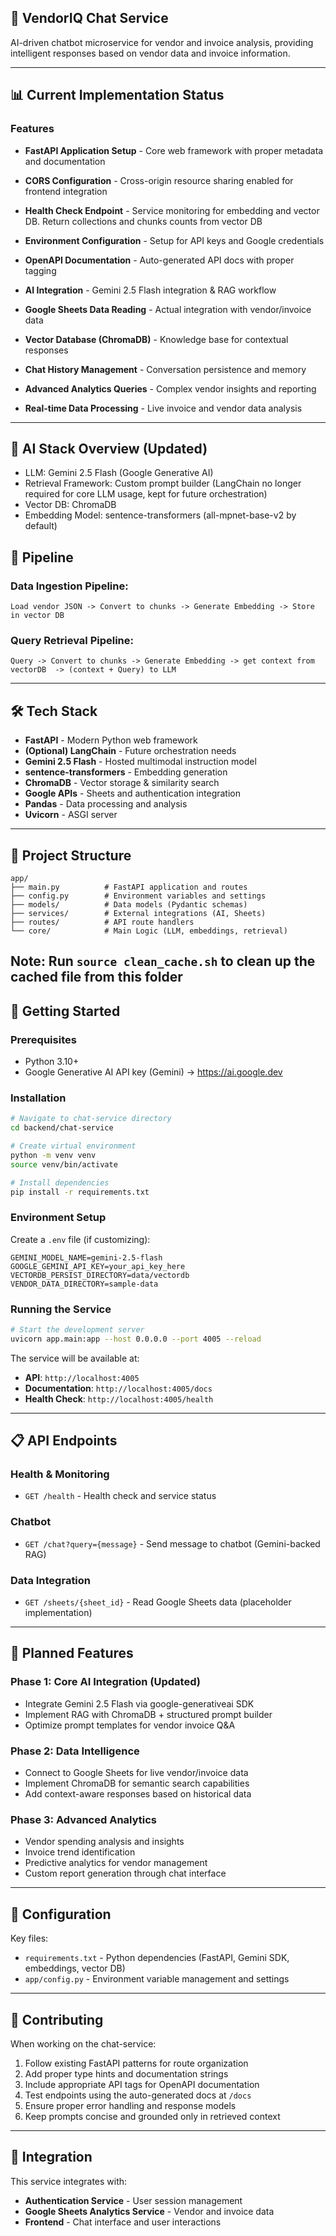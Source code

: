 ## 🤖 VendorIQ Chat Service

AI-driven chatbot microservice for vendor and invoice analysis, providing intelligent responses based on vendor data and invoice information.

---

## 📊 Current Implementation Status

### Features
- **FastAPI Application Setup** - Core web framework with proper metadata and documentation
- **CORS Configuration** - Cross-origin resource sharing enabled for frontend integration
- **Health Check Endpoint** - Service monitoring for embedding and vector DB. Return collections and chunks counts from vector DB
- **Environment Configuration** - Setup for API keys and Google credentials

- **OpenAPI Documentation** - Auto-generated API docs with proper tagging
- **AI Integration** - Gemini 2.5 Flash integration & RAG workflow

- **Google Sheets Data Reading** - Actual integration with vendor/invoice data
- **Vector Database (ChromaDB)** - Knowledge base for contextual responses
- **Chat History Management** - Conversation persistence and memory
- **Advanced Analytics Queries** - Complex vendor insights and reporting
- **Real-time Data Processing** - Live invoice and vendor data analysis

---

## 🧠 AI Stack Overview (Updated)
- LLM: Gemini 2.5 Flash (Google Generative AI)
- Retrieval Framework: Custom prompt builder (LangChain no longer required for core LLM usage, kept for future orchestration)
- Vector DB: ChromaDB
- Embedding Model: sentence-transformers (all-mpnet-base-v2 by default)

## 🔄 Pipeline
### Data Ingestion Pipeline:
`
Load vendor JSON -> Convert to chunks -> Generate Embedding -> Store in vector DB 
`
### Query Retrieval Pipeline:
`
Query -> Convert to chunks -> Generate Embedding -> get context from vectorDB  -> (context + Query) to LLM
`


---

## 🛠 Tech Stack
- **FastAPI** - Modern Python web framework
- **(Optional) LangChain** - Future orchestration needs
- **Gemini 2.5 Flash** - Hosted multimodal instruction model
- **sentence-transformers** - Embedding generation
- **ChromaDB** - Vector storage & similarity search
- **Google APIs** - Sheets and authentication integration
- **Pandas** - Data processing and analysis
- **Uvicorn** - ASGI server

---

## 📁 Project Structure
```
app/
├── main.py          # FastAPI application and routes
├── config.py        # Environment variables and settings
├── models/          # Data models (Pydantic schemas)
├── services/        # External integrations (AI, Sheets)
├── routes/          # API route handlers
└── core/            # Main Logic (LLM, embeddings, retrieval)
```
Note: Run `source clean_cache.sh` to clean up the cached file from this folder
---

## 🚀 Getting Started

### Prerequisites
- Python 3.10+
- Google Generative AI API key (Gemini) -> https://ai.google.dev

### Installation
```bash
# Navigate to chat-service directory
cd backend/chat-service

# Create virtual environment
python -m venv venv
source venv/bin/activate  

# Install dependencies
pip install -r requirements.txt
```

### Environment Setup
Create a `.env` file (if customizing):
```env
GEMINI_MODEL_NAME=gemini-2.5-flash 
GOOGLE_GEMINI_API_KEY=your_api_key_here
VECTORDB_PERSIST_DIRECTORY=data/vectordb
VENDOR_DATA_DIRECTORY=sample-data
```

### Running the Service
```bash
# Start the development server
uvicorn app.main:app --host 0.0.0.0 --port 4005 --reload
```

The service will be available at:
- **API**: `http://localhost:4005`
- **Documentation**: `http://localhost:4005/docs`
- **Health Check**: `http://localhost:4005/health`

---

## 📋 API Endpoints

### Health & Monitoring
- `GET /health` - Health check and service status

### Chatbot
- `GET /chat?query={message}` - Send message to chatbot (Gemini-backed RAG)

### Data Integration
- `GET /sheets/{sheet_id}` - Read Google Sheets data (placeholder implementation)

---

## 🎯 Planned Features

### Phase 1: Core AI Integration (Updated)
- Integrate Gemini 2.5 Flash via google-generativeai SDK
- Implement RAG with ChromaDB + structured prompt builder
- Optimize prompt templates for vendor invoice Q&A

### Phase 2: Data Intelligence
- Connect to Google Sheets for live vendor/invoice data
- Implement ChromaDB for semantic search capabilities
- Add context-aware responses based on historical data

### Phase 3: Advanced Analytics
- Vendor spending analysis and insights
- Invoice trend identification
- Predictive analytics for vendor management
- Custom report generation through chat interface

---

## 🔧 Configuration

Key files:
- `requirements.txt` - Python dependencies (FastAPI, Gemini SDK, embeddings, vector DB)
- `app/config.py` - Environment variable management and settings

---

## 🤝 Contributing

When working on the chat-service:
1. Follow existing FastAPI patterns for route organization
2. Add proper type hints and documentation strings
3. Include appropriate API tags for OpenAPI documentation
4. Test endpoints using the auto-generated docs at `/docs`
5. Ensure proper error handling and response models
6. Keep prompts concise and grounded only in retrieved context

---

## 🔗 Integration

This service integrates with:
- **Authentication Service** - User session management
- **Google Sheets Analytics Service** - Vendor and invoice data
- **Frontend** - Chat interface and user interactions